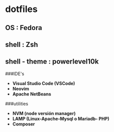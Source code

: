# dotfiles
## OS            : Fedora
## shell         : Zsh
## shell - theme : powerlevel10k


###IDE's
- **Visual Studio Code (VSCode)**
- **Neovim**
- **Apache NetBeans**

###utilities
- **NVM (node versión manager)**
- **LAMP (Linux-Apache-Mysql o Mariadb- PHP)**
- **Composer**
